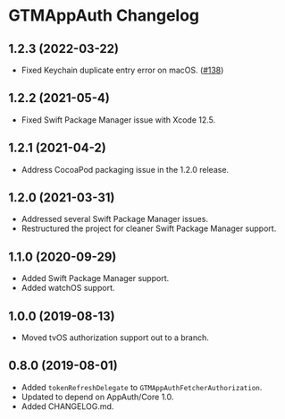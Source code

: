 # GTMAppAuth Changelog

## 1.2.3 (2022-03-22)

* Fixed Keychain duplicate entry error on macOS. ([#138](https://github.com/google/GTMAppAuth/pull/138))

## 1.2.2 (2021-05-4)

* Fixed Swift Package Manager issue with Xcode 12.5.

## 1.2.1 (2021-04-2)

* Address CocoaPod packaging issue in the 1.2.0 release.

## 1.2.0 (2021-03-31)

* Addressed several Swift Package Manager issues.
* Restructured the project for cleaner Swift Package Manager support.

## 1.1.0 (2020-09-29)

* Added Swift Package Manager support.
* Added watchOS support.

## 1.0.0 (2019-08-13)

* Moved tvOS authorization support out to a branch.

## 0.8.0 (2019-08-01)

* Added `tokenRefreshDelegate` to `GTMAppAuthFetcherAuthorization`.
* Updated to depend on AppAuth/Core 1.0.
* Added CHANGELOG.md.
